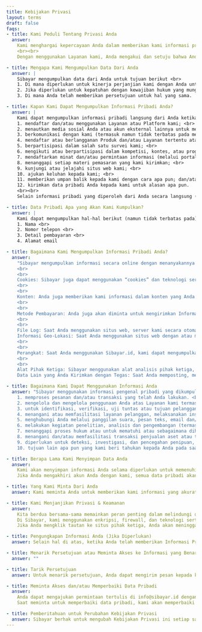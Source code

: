 ```yaml
---
title: Kebijakan Privasi
layout: terms
draft: false
faqs:
- title: Kami Peduli Tentang Privasi Anda
  answer: 
    Kami menghargai kepercayaan Anda dalam memberikan kami informasi pribadi Anda. Sibayar tidak membagikan, mengungkapkan, atau menjual informasi pengenal pribadi (seperti nama, alamat, nomor telepon, atau alamat email Anda) yang dikumpulkan secara online di situs Sibayar. Karena informasi ini merupakan bagian penting dari bisnis kami, informasi ini akan diperlakukan seperti aset kami yang lain dalam konteks merger, penjualan, atau reorganisasi perusahaan atau proses hukum lainnya.
    <br><br>
    Dengan menggunakan Layanan kami, Anda mengakui dan setuju bahwa Anda menerima praktik, persyaratan, dan/atau kebijakan sebagaimana ditetapkan di bawah ini, dan Anda dengan ini menyetujui kami mengumpulkan, menggunakan, mengungkapkan, dan/atau memproses data pribadi Anda seperti yang dijelaskan di sini. JIKA ANDA TIDAK MENYETUJUI PENGOLAHAN DATA PRIBADI ANDA, ANDA MUNGKIN TIDAK DAPAT MENGGUNAKAN LAYANAN KAMI ATAU MEMILIKI AKSES PENUH KE PLATFORM KAMI.

- title: Mengapa Kami Mengumpulkan Data Dari Anda
  answer: |
    Sibayar mengumpulkan data dari Anda untuk tujuan berikut <br>
    1. Di mana diperlukan untuk kinerja perjanjian kami dengan Anda untuk menyediakan dan mengirimkan konten dan Layanan terkait. <br>
    2. Jika diperlukan untuk kepatuhan dengan kewajiban hukum yang mungkin kami patuhi. <br>
    3. Di mana Anda telah memberikan persetujuan untuk hal yang sama. 

- title: Kapan Kami Dapat Mengumpulkan Informasi Pribadi Anda?
  answer: |
    Kami dapat mengumpulkan informasi pribadi langsung dari Anda ketika Anda <br>
    1. mendaftar dan/atau menggunakan Layanan atau Platform kami; <br>
    2. menautkan media sosial Anda atau akun eksternal lainnya untuk mendaftarkan akun dengan kami; <br>
    3. berkomunikasi dengan kami (termasuk namun tidak terbatas pada melayani Anda melalui obrolan layanan pelanggan online, surat, faks, panggilan (yang mungkin direkam), pertemuan tatap muka, platform media sosial, email, dll.); <br>
    4. mendaftar atau berlangganan Produk dan/atau Layanan tertentu atau publikasi kami (misalnya, buletin); <br>
    5. berpartisipasi dalam salah satu survei kami; <br>
    6. mengikuti atau berpartisipasi dalam kompetisi, kontes, atau program loyalitas apa pun yang dijalankan/diselenggarakan oleh Sibayar; <br>
    7. mendaftarkan minat dan/atau permintaan informasi (melalui portal online kami atau saluran lain yang tersedia) atau berlangganan Produk dan/atau Layanan kami; <br>
    8. menanggapi setiap materi pemasaran yang kami kirimkan; <br>
    9. kunjungi atau jelajahi situs web kami; <br>
    10. ajukan keluhan kepada kami; <br>
    11. memberikan umpan balik kepada kami dengan cara apa pun; dan/atau <br>
    12. kirimkan data pribadi Anda kepada kami untuk alasan apa pun.
    <br><br>
    Selain informasi pribadi yang diperoleh dari Anda secara langsung (sebagaimana diuraikan di atas), kami juga dapat memperoleh informasi pribadi Anda dari pihak ketiga yang kami tangani atau terhubung dengan Anda (agen referensi kredit atau lembaga keuangan), dan dari sumber lain yang telah Anda berikan persetujuan Anda untuk pengungkapan informasi yang berkaitan dengan Anda, dan/atau jika diizinkan secara hukum.

- title: Data Pribadi Apa yang Akan Kami Kumpulkan?
  answer: |
    Kami dapat mengumpulkan hal-hal berikut (namun tidak terbatas pada) <br>
    1. Nama <br>
    2. Nomor telepon <br>
    3. Detail pembayaran <br>
    4. Alamat email

- title: Bagaimana Kami Mengumpulkan Informasi Pribadi Anda?
  answer: 
    "Sibayar mengumpulkan informasi secara online dengan menanyakannya kepada Anda, misalnya, saat Anda memesan layanan, melamar pekerjaan, atau menanggapi survei, penawaran, atau promosi lainnya. Nama pelanggan, alamat (pos dan email) dan nomor telepon adalah bagian informasi yang paling penting, tetapi kami mungkin meminta informasi lain, berdasarkan, misalnya, layanan yang dipesan atau dipromosikan. 
    <br>
    <br>
    Cookies: Sibayar juga dapat menggunakan “cookies” dan teknologi serupa untuk memperoleh informasi tentang kunjungan Anda ke situs kami baik secara individu maupun dalam kumpulan data yang tidak mengidentifikasi Anda. Alat pelaporan ini memberi tahu kami bagian dari situs web atau email kami di mana Anda menunjukkan minat atau mengambil beberapa tindakan, dan membantu kami meningkatkan kualitas dan kegunaan situs kami. 
    <br>
    <br>
    Konten: Anda juga memberikan kami informasi dalam konten yang Anda posting ke situs web. Konten Anda (seperti ulasan, foto, dan video) dan metadata tentang konten Anda akan dilihat oleh pengguna lain. Sibayar dapat, tetapi tidak berkewajiban, untuk memantau konten yang Anda posting di situs web. Kami dapat menghapus informasi apa pun yang Anda posting dengan alasan apa pun atau tanpa alasan apa pun. 
    <br>
    <br>
    Metode Pembayaran: Anda juga akan diminta untuk mengirimkan Informasi Pribadi tergantung pada metode pembayaran yang Anda pilih saat mengakses, membeli, atau berlangganan salah satu produk atau layanan kami. 
    <br>
    <br>
    File Log: Saat Anda menggunakan situs web, server kami secara otomatis merekam informasi tertentu yang dikirim oleh browser web Anda. Log server ini dapat mencakup informasi seperti permintaan web Anda, alamat Protokol Internet (“IP”), jenis browser, halaman dan URL rujukan / keluar, jumlah klik dan cara Anda berinteraksi dengan tautan di situs web, nama domain, halaman arahan, halaman yang dilihat, operator seluler, dan informasi sejenis lainnya. <br>
    Informasi Geo-Lokasi: Saat Anda menggunakan situs web dengan atau melalui perangkat seluler, kami dapat mengakses, mengumpulkan, memantau, dan/atau menyimpan “data lokasi” dari jarak jauh, yang dapat mencakup koordinat GPS (misalnya garis lintang dan/atau garis bujur) atau informasi serupa mengenai lokasi perangkat seluler Anda. 
    <br>
    <br>
    Perangkat: Saat Anda menggunakan Sibayar.id, kami dapat mengumpulkan informasi tentang perangkat Anda seperti jenis perangkat, informasi perangkat keras perangkat, jenis dan versi sistem operasi, waktu dan zona waktu perangkat, dan informasi lain yang diperlukan. 
    <br>
    <br>
    Alat Pihak Ketiga: Sibayar menggunakan alat analisis pihak ketiga, untuk membantu memahami penggunaan situs web. Banyak dari alat ini mengumpulkan informasi yang dikirim oleh browser Anda sebagai bagian dari permintaan halaman web, termasuk cookie dan alamat IP Anda. Alat analitik ini juga menerima informasi ini dan penggunaannya diatur oleh kebijakan privasi mereka. <br>
    Data Lain yang Anda Kirimkan dengan Tegas: Saat Anda memposting, mengomentari, atau mengikuti konten dan layanan kami, atau mengirim pesan melalui sistem obrolan online bawaan kami, atau memberikan informasi kepada kami sehubungan dengan permintaan atau dukungan apa pun yang diperlukan dari kami atau untuk pembelian produk dan layanan kami, atau berpartisipasi dalam kompetisi, kontes, dan turnamen kami, kami dapat mengumpulkan informasi tersebut dari Anda."

- title: Bagaimana Kami Dapat Menggunakan Informasi Anda
  answer: "Sibayar menggunakan informasi pengenal pribadi yang dikumpulkan secara online terutama untuk memberi Anda layanan berikut: <br>
    1. memproses pesanan dan/atau transaksi yang telah Anda lakukan. <br>
    2. mengelola dan mengelola penggunaan Anda atas Layanan kami termasuk namun tidak terbatas pada mengingat preferensi Anda. <br>
    3. untuk identifikasi, verifikasi, uji tuntas atau tujuan pelanggan Anda yang diketahui. <br>
    4. menangani atau memfasilitasi layanan pelanggan, melaksanakan instruksi Anda, menangani atau menanggapi pertanyaan yang dibuat oleh Anda atau atas nama Anda. <br>
    5. menghubungi Anda melalui panggilan suara, pesan teks, email dan/atau pos atau lainnya untuk tujuan mengelola hubungan Anda dengan kami atau penggunaan Layanan kami oleh Anda. Ini termasuk mengizinkan kami memberi tahu Anda tentang penawaran lain yang mungkin menarik bagi Anda. Informasi alamat pos dan email, misalnya, memungkinkan komunikasi tentang layanan yang ditawarkan dan dipesan, serta penyediaan dan penagihan yang tepat untuk layanan tersebut. <br>
    6. melakukan kegiatan penelitian, analisis dan pengembangan (termasuk namun tidak terbatas pada analisis data, survei, pengembangan produk dan layanan dan/atau pembuatan profil) untuk menganalisis bagaimana Anda menggunakan Layanan kami, untuk merekomendasikan produk dan/atau layanan yang relevan dengan minat Anda, untuk meningkatkan Layanan dan/atau untuk meningkatkan pengalaman pelanggan Anda. <br>
    7. menanggapi proses hukum atau untuk mematuhi atau sebagaimana diharuskan oleh hukum yang berlaku, persyaratan pemerintah atau peraturan dari yurisdiksi yang relevan, atau di mana kami memiliki itikad baik untuk percaya bahwa pengungkapan tersebut diperlukan berdasarkan hukum yang berlaku. Ini termasuk namun tidak terbatas pada sebagai tanggapan atas panggilan pengadilan dan tuntutan hukum lainnya, dan jika kami yakin bahwa pengungkapan informasi ini diperlukan untuk mengidentifikasi, menghubungi, atau melakukan tindakan hukum terhadap individu yang mungkin membahayakan keselamatan publik atau mengganggu layanan Sibayar, atau dengan penggunaan oleh pelanggan atau orang lain. <br>
    8. menangani dan/atau memfasilitasi transaksi penjualan aset atau transaksi penjualan aset potensial, dimana transaksi tersebut melibatkan Sibayar sebagai peserta atau melibatkan perusahaan terkait atau afiliasi Sibayar sebagai peserta, dan mungkin ada organisasi pihak ketiga lainnya yang menjadi peserta transaksi tersebut. Sebuah 'transaksi penjualan aset' mengacu pada pembelian, penjualan, sewa, merger, amalgamasi atau akuisisi lainnya, pelepasan atau pembiayaan dari suatu organisasi atau sebagian dari suatu organisasi atau dari salah satu bisnis atau aset dari suatu organisasi. <br>
    9. diperlukan untuk deteksi, investigasi, dan pencegahan penipuan, kecurangan, dan pelanggaran lainnya. Data ini hanya digunakan untuk tujuan deteksi, investigasi, pencegahan, dan jika berlaku, tindakan atas pelanggaran tersebut, dan disimpan selama waktu yang diperlukan untuk tujuan ini. Jika data tersebut menunjukkan tanda-tanda pelanggaran, kami akan menyimpan data tersebut untuk tujuan menetapkan, melaksanakan, atau membela klaim hukum, jika diperlukan. <br>
    10. tujuan lain apa pun yang kami beri tahukan kepada Anda pada saat mendapatkan persetujuan Anda kapan saja, jika Anda merasa perlu untuk memilih keluar dari komunikasi di masa mendatang dengan Sibayar, opsi diberikan di dalam untuk mengecualikan pesan yang dikomunikasikan kepada Anda."

- title: Berapa Lama Kami Menyimpan Data Anda
  answer: 
    Kami akan menyimpan informasi Anda selama diperlukan untuk memenuhi tujuan pengumpulan dan pemrosesannya atau jika undang-undang yang berlaku memerlukan penyimpanan yang lebih lama sebagaimana diwajibkan oleh hukum.
    Jika Anda mengakhiri akun Anda dengan kami, semua data pribadi akan dihapus kecuali jika diperlukan oleh proses hukum atau alasan sah lainnya yang dianggap perlu oleh Sibayar. Jika Anda menghapus persetujuan pemrosesan data pribadi anak Anda, kami akan menghapus data pribadi tersebut tanpa penundaan berdasarkan persetujuan yang telah Anda berikan. Jika Anda memilih untuk menolak pemrosesan data pribadi Anda, kami akan menghapus data Anda dalam jangka waktu yang wajar, kecuali jika diwajibkan oleh hukum untuk menyimpannya. 

- title: Yang Kami Minta Dari Anda
  answer: Kami meminta Anda untuk memberikan kami informasi yang akurat dan lengkap tentang diri Anda dan orang lain yang informasi pribadinya Anda berikan kepada kami dan untuk memperbaruinya ketika menjadi tidak benar atau kedaluwarsa dengan menghubungi kami. Kewajiban ini merupakan syarat dari ketentuan Produk dan/ atau Layanan kepada Anda dan/atau orang lain yang diberi wewenang atau diizinkan oleh Anda atau organisasi/perusahaan Anda untuk menggunakan Produk dan/atau Layanan. 

- title: Kami Menjanjikan Privasi & Keamanan
  answer: 
    Kita berdua bersama-sama memainkan peran penting dalam melindungi dari penipuan online. Anda harus berhati-hati agar informasi apa pun termasuk ID Pengguna, Kata Sandi, Perangkat Keamanan, dan/atau Kode Keamanan Anda tidak dikompromikan dengan memastikan bahwa Anda tidak secara sadar atau tidak sengaja membagikan, memberikan, atau memfasilitasi penggunaan yang tidak sah atas informasi tersebut. Jangan membagikan ID Pengguna, Kata Sandi, Perangkat Keamanan dan/atau Kode Keamanan Anda atau mengizinkan akses atau penggunaannya oleh orang lain.
    Di Sibayar, kami menggunakan enkripsi, firewall, dan teknologi serta prosedur keamanan lainnya untuk membantu melindungi keakuratan dan keamanan informasi pribadi Anda dan mencegah akses yang tidak sah atau penggunaan yang tidak semestinya. Misalnya, Anda akan mencatat bahwa saat menggunakan beberapa fitur situs web Sibayar, Anda harus memasukkan kata sandi atau jenis informasi otentikasi lainnya.
    Jika Anda mengklik tautan ke situs pihak ketiga, Anda akan meninggalkan Platform kami dan kami tidak mengontrol atau mendukung apa yang ada di situs pihak ketiga.

- title: Pengungkapan Informasi Anda (Jika Diperlukan)
  answer: Selain hal di atas, ketika Anda telah memberikan Informasi Pribadi kepada kami untuk tujuan tertentu, kami dapat mengungkapkan informasi Anda kepada perusahaan lain yang telah kami libatkan untuk membantu kami dalam memenuhi permintaan Anda. Ini mungkin termasuk, tetapi tidak terbatas pada, rumah pemenuhan, layanan penagihan, manajer transaksi, layanan verifikasi kredit, dan penyedia layanan pihak ketiga lainnya. Kami juga dapat mengungkapkan Informasi Pribadi Anda kepada penegak hukum atau pihak ketiga lain yang sesuai sehubungan dengan investigasi kriminal, investigasi penipuan, pelanggaran hak kekayaan intelektual, atau aktivitas ilegal lainnya yang dicurigai, atau sebagaimana diwajibkan oleh hukum yang berlaku, atau , sebagaimana kami anggap perlu atas kebijakan kami sendiri, untuk melindungi kepentingan hukum yang sah dari Sibayar.

- title: Menarik Persetujuan atau Meminta Akses ke Informasi yang Benar
  answer: ""

- title: Tarik Persetujuan
  answer: Untuk menarik persetujuan, Anda dapat mengirim pesan kepada kami di info@sibayar.id dengan subject Tarik Persetujuan. Kami akan memproses permintaan tersebut sebagaimana mestinya. Anda setuju bahwa dengan penarikan persetujuan Anda, Anda mungkin tidak dapat terus menggunakan Layanan kami secara penuh atau memiliki akses penuh ke Platform kami dan kami dapat mengakhiri kontrak yang Anda miliki dengan kami. Kami akan bekerja sama dengan Anda jika kami tidak dapat memverifikasi identitas Anda atau memahami instruksi Anda.

- title: Meminta Akses dan/atau Memperbaiki Data Pribadi
  answer: 
    Anda dapat mengajukan permintaan tertulis di info@sibayar.id dengan subject Meminta Akses dan/atau Memperbaiki Data Pribadi  Saat meminta akses ke data pribadi, kami harus memiliki informasi yang cukup dari Anda untuk menangani permintaan tersebut.
    Saat meminta untuk memperbaiki data pribadi, kami akan memperbaiki hal yang sama dalam batas waktu yang ditentukan yang diperlukan sesuai dengan hukum yang berlaku, dengan syarat kami selalu diberikan informasi yang cukup untuk memverifikasi dan menangani permintaan tersebut.

- title: Pemberitahuan untuk Perubahan Kebijakan Privasi
  answer: Sibayar berhak untuk mengubah Kebijakan Privasi ini setiap saat dengan memberi tahu pengguna terdaftar melalui website tentang adanya Kebijakan Privasi baru dan/atau memposting Kebijakan Privasi baru di Sibayar. Semua perubahan pada Kebijakan Privasi akan efektif saat diposting, dan penggunaan Sibayar, produk, atau layanan Anda yang berkelanjutan setelah diposting akan merupakan penerimaan Anda, dan persetujuan untuk terikat oleh, perubahan tersebut.
---
```

